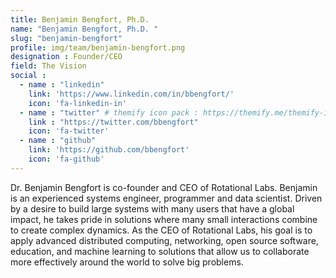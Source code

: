 ```yaml
---
title: Benjamin Bengfort, Ph.D.
name: "Benjamin Bengfort, Ph.D. "
slug: "benjamin-bengfort"
profile: img/team/benjamin-bengfort.png
designation : Founder/CEO
field: The Vision
social :
  - name : "linkedin"
    link: 'https://www.linkedin.com/in/bbengfort/'
    icon: 'fa-linkedin-in'
  - name : "twitter" # themify icon pack : https://themify.me/themify-icons
    link : "https://twitter.com/bbengfort"
    icon: 'fa-twitter'
  - name : "github"
    link: 'https://github.com/bbengfort'
    icon: 'fa-github'
---
```

Dr. Benjamin Bengfort is co-founder and CEO of Rotational Labs. Benjamin is an experienced systems engineer, programmer and data scientist. Driven by a desire to build large systems with many users that have a global impact, he takes pride in solutions where many small interactions combine to create complex dynamics. As the CEO of Rotational Labs, his goal is to apply advanced distributed computing, networking, open source software, education, and machine learning to solutions that allow us to collaborate more effectively around the world to solve big problems.
